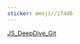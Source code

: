 ```yaml
---
sticker: emoji//1f4d6
---
```

[JS_DeepDive_Git](https://github.com/youngminss/Docs-modernJS__deepDive/tree/master/00-Warm%20up)